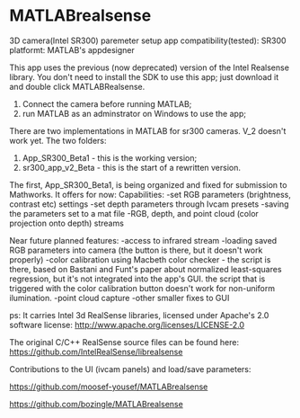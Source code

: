 # MATLABrealsense
3D camera(Intel SR300) paremeter setup app
compatibility(tested): SR300
platformt: MATLAB's appdesigner

This app uses the previous (now deprecated) version of the Intel Realsense library. You don't need to install the SDK to use this app; just download it and double click MATLABRealsense.

1. Connect the camera before running MATLAB; 
2. run MATLAB as an adminstrator on Windows to use the app;

There are two implementations in MATLAB for sr300 cameras. V_2 doesn't work yet.
The two folders:
  1. App_SR300_Beta1 - this is the working version;
  2. sr300_app_v2_Beta - this is the start of a rewritten version.

The first, App_SR300_Beta1, is being organized and fixed for submission to Mathworks. It offers for now:
Capabilities:
  -set RGB parameters (brightness, contrast etc) settings
  -set depth parameters through Ivcam presets
  -saving the parameters set to a mat file
  -RGB, depth, and point cloud (color projection onto depth) streams

Near future planned features:
  -access to infrared stream
  -loading saved RGB parameters into camera (the button is there, but it doesn't work properly)
  -color calibration using Macbeth color checker - the script is there, based on Bastani and Funt's paper
  about normalized least-squares regression, but it's not integrated into the app's GUI. the script that is triggered
  with the color calibration button doesn't work for non-uniform ilumination.
  -point cloud capture
  -other smaller fixes to GUI


ps: It carries Intel 3d RealSense libraries, licensed under Apache's 2.0 software license:
http://www.apache.org/licenses/LICENSE-2.0

The original C/C++ RealSense source files can be found here:
https://github.com/IntelRealSense/librealsense

Contributions to the UI (ivcam panels) and load/save parameters:

https://github.com/moosef-yousef/MATLABrealsense

https://github.com/bozingle/MATLABrealsense



